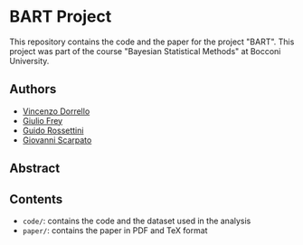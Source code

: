 # BART Project

This repository contains the code and the paper for the project "BART". This project was part of the course "Bayesian Statistical Methods" at Bocconi University.

## Authors

- [Vincenzo Dorrello](https://github.com/vincenzodorrello)
- [Giulio Frey](https://github.com/giuliofrey)
- [Guido Rossettini](https://github.com/guidorossettini)
- [Giovanni Scarpato](https://github.com/giovanniscarpato)

## Abstract

## Contents

- `code/`: contains the code and the dataset used in the analysis
- `paper/`: contains the paper in PDF and TeX format
